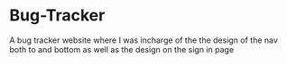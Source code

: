 # Bug-Tracker
 A bug tracker website where I was incharge of the the design of the nav both to and bottom as well as the design on the sign in page
